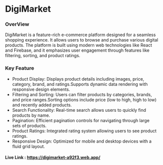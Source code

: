 # DigiMarket

### OverView
DigiMarket is a feature-rich e-commerce platform designed for a seamless shopping experience. It allows users to browse and purchase various digital products. The platform is built using modern web technologies like React and Firebase, and it emphasizes user engagement through features like filtering, sorting, and product ratings.

### Key Feature
- Product Display: Displays product details including images, price, category, brand, and ratings.Supports dynamic data rendering with responsive design elements.
- Filtering and Sorting: Users can filter products by categories, brands, and price ranges.Sorting options include price (low to high, high to low) and recently added products.
- Search Functionality: Real-time search allows users to quickly find products by name.
- Pagination: Efficient pagination controls for navigating through large sets of products.
- Product Ratings: Integrated rating system allowing users to see product ratings.
- Responsive Design: Optimized for mobile and desktop devices with a fluid grid layout.



#### Live Link : https://digimarket-a92f3.web.app/
  




















